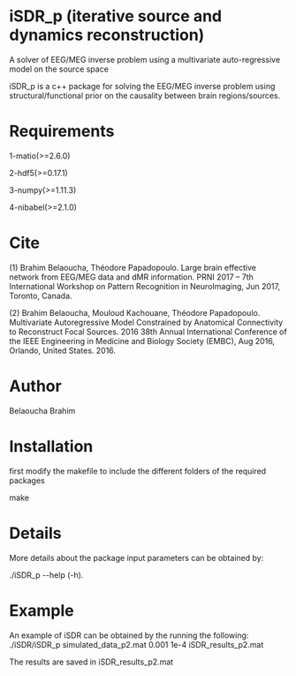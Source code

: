 # iSDR_p (iterative source and dynamics reconstruction)
A solver of EEG/MEG inverse problem using a multivariate auto-regressive model on the source space


iSDR_p is a c++ package for solving the EEG/MEG inverse problem using structural/functional prior 
on the causality between brain regions/sources.

# Requirements
1-matio(>=2.6.0)

2-hdf5(>=0.17.1)

3-numpy(>=1.11.3)

4-nibabel(>=2.1.0)

# Cite

(1) Brahim Belaoucha, Théodore Papadopoulo. Large brain effective network
from EEG/MEG data and dMR information. PRNI 2017 – 7th International
Workshop on Pattern Recognition in NeuroImaging, Jun 2017, Toronto, Canada. 

(2) Brahim Belaoucha, Mouloud Kachouane, Théodore Papadopoulo. Multivariate
Autoregressive Model Constrained by Anatomical Connectivity to Reconstruct
Focal Sources. 2016 38th Annual International Conference of the IEEE
Engineering in Medicine and Biology Society (EMBC), Aug 2016, Orlando,
United States. 2016.


# Author

Belaoucha Brahim 

# Installation
first modify the makefile to include the different folders of the required packages

make 

# Details
More details about the package input parameters can be obtained by:

./iSDR_p --help (-h).

# Example
An example of iSDR can be obtained by the running the following:
./iSDR/iSDR_p simulated_data_p2.mat 0.001 1e-4 iSDR_results_p2.mat

The results are saved in iSDR_results_p2.mat

